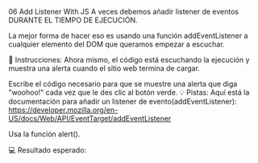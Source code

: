 06 Add Listener With JS
A veces debemos añadir listener de eventos DURANTE EL TIEMPO DE EJECUCIÓN.

La mejor forma de hacer eso es usando una función addEventListener a cualquier elemento del DOM que queramos empezar a escuchar.

📝 Instrucciones:
Ahora mismo, el código está escuchando la ejecución y muestra una alerta cuando el sitio web termina de cargar.

Escribe el código necesario para que se muestre una alerta que diga "woohoo!" cada vez que le des clic al botón verde.
💡 Pistas:
Aquí está la documentación para añadir un listener de evento(addEventListener): https://developer.mozilla.org/en-US/docs/Web/API/EventTarget/addEventListener

Usa la función alert().

💻 Resultado esperado:
